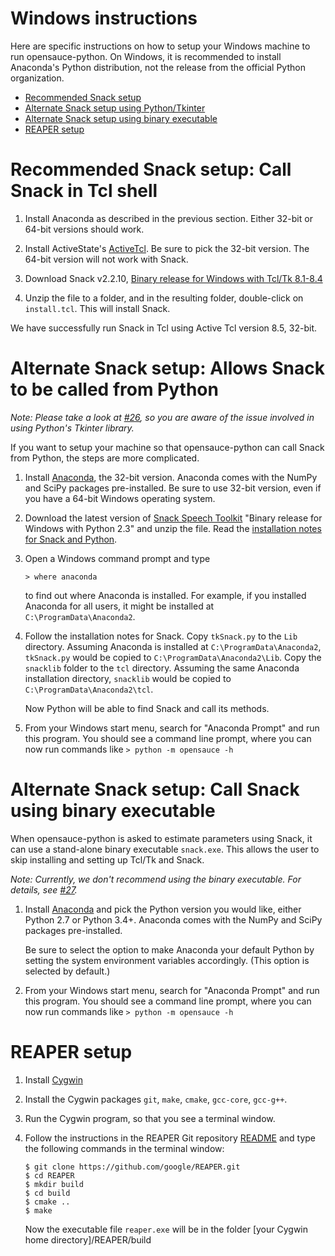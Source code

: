 Windows instructions
====================

Here are specific instructions on how to setup your Windows machine to run
opensauce-python.  On Windows, it is recommended to install Anaconda's Python
distribution, not the release from the official Python organization.

* [Recommended Snack setup](#tcl)
* [Alternate Snack setup using Python/Tkinter](#python)
* [Alternate Snack setup using binary executable](#exe)
* [REAPER setup](#reaper)

# <A NAME="tcl">Recommended Snack setup</A>: Call Snack in Tcl shell

1. Install Anaconda as described in the previous section.  Either 32-bit or
   64-bit versions should work.

2. Install ActiveState's [ActiveTcl](https://www.activestate.com/activetcl).
   Be sure to pick the 32-bit version.  The 64-bit version will not work with
   Snack.

3. Download Snack v2.2.10,
   [Binary release for Windows with Tcl/Tk 8.1-8.4](http://www.speech.kth.se/snack/dist/snack2210-tcl.zip)

4. Unzip the file to a folder, and in the resulting folder, double-click on
   `install.tcl`.  This will install Snack.

We have successfully run Snack in Tcl using Active Tcl version 8.5, 32-bit.

# <A NAME="python">Alternate Snack setup</A>: Allows Snack to be called from Python

*Note: Please take a look at
[#26](https://github.com/voicesauce/opensauce-python/issues/26), so you are
aware of the issue involved in using Python's Tkinter library.*

If you want to setup your machine so that opensauce-python can call Snack from
Python, the steps are more complicated.

1.  Install [Anaconda](https://www.continuum.io/), the 32-bit version.
    Anaconda comes with the NumPy and SciPy packages pre-installed.  Be sure to
    use 32-bit version, even if you have a 64-bit Windows operating system.

2.  Download the latest version of
    [Snack Speech Toolkit](http://www.speech.kth.se/snack/) "Binary release for
    Windows with Python 2.3" and unzip the file.  Read the
    [installation notes for Snack and Python](http://www.speech.kth.se/snack/pyinstall.html).

3.  Open a Windows command prompt and type

        > where anaconda

    to find out where Anaconda is installed. For example, if you installed
    Anaconda for all users, it might be installed at
    `C:\ProgramData\Anaconda2`.

4.  Follow the installation notes for Snack.  Copy `tkSnack.py` to the `Lib`
    directory.  Assuming Anaconda is installed at `C:\ProgramData\Anaconda2`,
    `tkSnack.py` would be copied to `C:\ProgramData\Anaconda2\Lib`.  Copy the
    `snacklib` folder to the `tcl` directory.  Assuming the same Anaconda
    installation directory, `snacklib` would be copied to
    `C:\ProgramData\Anaconda2\tcl`.

    Now Python will be able to find Snack and call its methods.

5.  From your Windows start menu, search for "Anaconda Prompt" and run this
    program.  You should see a command line prompt, where you can now run
    commands like `> python -m opensauce -h`

# <A NAME="exe">Alternate Snack setup</A>: Call Snack using binary executable

When opensauce-python is asked to estimate parameters using Snack, it can use
a stand-alone binary executable `snack.exe`.  This allows the user to skip
installing and setting up Tcl/Tk and Snack.

*Note: Currently, we don't recommend using the binary executable.  For
details, see
[#27](https://github.com/voicesauce/opensauce-python/issues/27).*

1.  Install [Anaconda](https://www.continuum.io/) and pick the Python version
    you would like, either Python 2.7 or Python 3.4+.  Anaconda comes with the
    NumPy and SciPy packages pre-installed.

    Be sure to select the option to make Anaconda your default Python by
    setting the system environment variables accordingly.  (This option is
    selected by default.)

2.  From your Windows start menu, search for "Anaconda Prompt" and run this
    program.  You should see a command line prompt, where you can now run
    commands like `> python -m opensauce -h`

# <A NAME="reaper">REAPER setup</A>

1.  Install [Cygwin](https://www.cygwin.com/)
2.  Install the Cygwin packages `git`, `make`, `cmake`, `gcc-core`, `gcc-g++`.
3.  Run the Cygwin program, so that you see a terminal window.
3.  Follow the instructions in the REAPER Git repository
    [README](https://github.com/google/REAPER) and type the following commands
    in the terminal window:

        $ git clone https://github.com/google/REAPER.git
        $ cd REAPER
        $ mkdir build
        $ cd build
        $ cmake ..
        $ make

    Now the executable file `reaper.exe` will be in the folder
    [your Cygwin home directory]/REAPER/build
